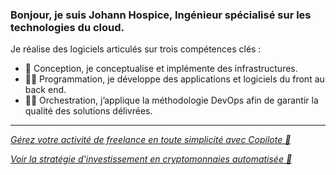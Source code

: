 ### Bonjour, je suis Johann Hospice, Ingénieur spécialisé sur les technologies du cloud.

Je réalise des logiciels articulés sur trois compétences clés :
- 👷 Conception, je conceptualise et implémente des infrastructures.
- 👨‍💻 Programmation, je développe des applications et logiciels du front au back end.
- 👨‍🎤️ Orchestration, j’applique la méthodologie DevOps afin de garantir la qualité des solutions délivrées.



---

*[ Gérez votre activité de freelance en toute simplicité avec Copilote 🦝](https://copilote.web.app)*


*[ Voir la stratégie d'investissement en cryptomonnaies automatisée 🔮](https://pixou-dev.web.app/strategies)*

<!--
<p align="left">
  <a href="https://github.com/johannhospice">
    <img alt="JohannHospice's streak" src="https://github-readme-streak-stats.herokuapp.com/?user=johannhospice&theme=monokai-metallian&hide_border=false"/>
  </a>
</p>
**JohannHospice/johannhospice** is a ✨ _special_ ✨ repository because its `README.md` (this file) appears on your GitHub profile.

Here are some ideas to get you started:

- 🔭 I’m currently working on ...
- 🌱 I’m currently learning ...
- 👯 I’m looking to collaborate on ...
- 🤔 I’m looking for help with ...
- 💬 Ask me about ...
- 📫 How to reach me: ...
- 😄 Pronouns: ...
- ⚡ Fun fact: ...
-->
